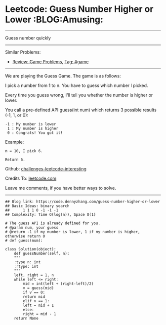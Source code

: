 
# Leetcode: Guess Number Higher or Lower     :BLOG:Amusing:

---

Guess number quickly  

---

Similar Problems:  

-   [Review: Game Problems](https://code.dennyzhang.com/review-game), [Tag: #game](https://code.dennyzhang.com/tag/game)

---

We are playing the Guess Game. The game is as follows:  

I pick a number from 1 to n. You have to guess which number I picked.  

Every time you guess wrong, I'll tell you whether the number is higher or lower.  

You call a pre-defined API guess(int num) which returns 3 possible results (-1, 1, or 0):  

    -1 : My number is lower
     1 : My number is higher
     0 : Congrats! You got it!

Example:  

    n = 10, I pick 6.
    
    Return 6.

Github: [challenges-leetcode-interesting](https://github.com/DennyZhang/challenges-leetcode-interesting/tree/master/problems/guess-number-higher-or-lower)  

Credits To: [leetcode.com](https://leetcode.com/problems/guess-number-higher-or-lower/description/)  

Leave me comments, if you have better ways to solve.  

---

    ## Blog link: https://code.dennyzhang.com/guess-number-higher-or-lower
    ## Basic Ideas: binary search
    ##      1 1 1 0 -1 -1 -1
    ## Complexity: Time O(log(n)), Space O(1)
    
    # The guess API is already defined for you.
    # @param num, your guess
    # @return -1 if my number is lower, 1 if my number is higher, otherwise return 0
    # def guess(num):
    
    class Solution(object):
        def guessNumber(self, n):
    	"""
    	:type n: int
    	:rtype: int
    	"""
    	left, right = 1, n
    	while left <= right:
    	    mid = int(left + (right-left)/2)
    	    v = guess(mid)
    	    if v == 0:
    		return mid
    	    elif v == 1:
    		left = mid + 1
    	    else:
    		right = mid - 1
    	return None

